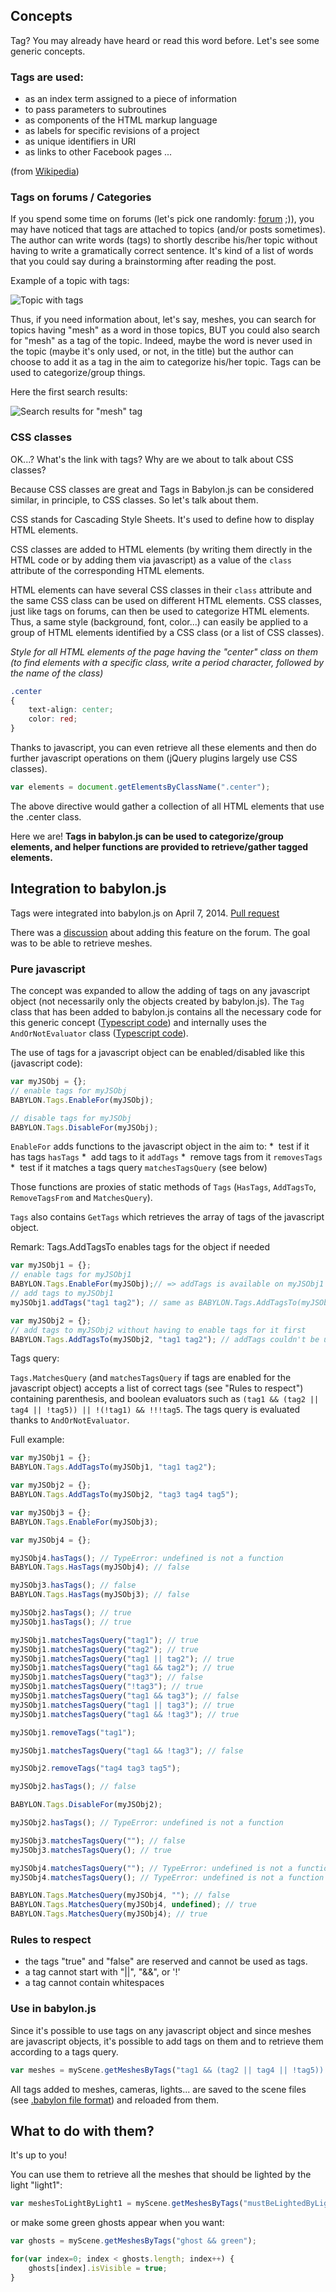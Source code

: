 ## Concepts

Tag? You may already have heard or read this word before. Let's see some generic concepts.

### Tags are used:

- as an index term assigned to a piece of information
- to pass parameters to subroutines
- as components of the HTML markup language
- as labels for specific revisions of a project
- as unique identifiers in URI
- as links to other Facebook pages
...

(from [Wikipedia](http://en.wikipedia.org/wiki/Tag))

### Tags on forums / Categories

If you spend some time on forums (let's pick one randomly: [forum](https://forum.babylonjs.com) ;)), you may have noticed that tags are attached to topics (and/or posts sometimes).
The author can write words (tags) to shortly describe his/her topic without having to write a gramatically correct sentence. It's kind of a list of words that you could say during a brainstorming after reading the post.

Example of a topic with tags:

![Topic with tags](http://pix.keuse.fr/images/topic.jpg)

Thus, if you need information about, let's say, meshes, you can search for topics having "mesh" as a word in those topics, BUT you could also search for "mesh" as a tag of the topic. Indeed, maybe the word is never used in the topic (maybe it's only used, or not, in the title) but the author can choose to add it as a tag in the aim to categorize his/her topic.
Tags can be used to categorize/group things.

Here the first search results:

![Search results for "mesh" tag](http://pix.keuse.fr/images/meshtag.jpg)

### CSS classes

OK...? What's the link with tags? Why are we about to talk about CSS classes?

Because CSS classes are great and Tags in Babylon.js can be considered similar, in principle, to CSS classes. So let's talk about them.

CSS stands for Cascading Style Sheets. It's used to define how to display HTML elements.

CSS classes are added to HTML elements (by writing them directly in the HTML code or by adding them via javascript) as a value of the ```class``` attribute of the corresponding HTML elements.

HTML elements can have several CSS classes in their ```class``` attribute and the same CSS class can be used on different HTML elements. CSS classes, just like tags on forums, can then be used to categorize HTML elements. Thus, a same style (background, font, color...) can easily be applied to a group of HTML elements identified by a CSS class (or a list of CSS classes).

_Style for all HTML elements of the page having the "center" class on them (to find elements with a specific class, write a period character, followed by the name of the class)_

```css
.center
{
    text-align: center;
    color: red;
}
```

Thanks to javascript, you can even retrieve all these elements and then do further javascript operations on them (jQuery plugins largely use CSS classes).

```javascript
var elements = document.getElementsByClassName(".center");
```

The above directive would gather a collection of all HTML elements that use the .center class.

Here we are! **Tags in babylon.js can be used to categorize/group elements, and helper functions are provided to retrieve/gather tagged elements.**

## Integration to babylon.js

Tags were integrated into babylon.js on April 7, 2014. [Pull request](https://github.com/BabylonJS/Babylon.js/pull/170#event-109351015)

There was a [discussion](http://www.html5gamedevs.com/topic/4961-user-data-in-mesh-object/?p=30458) about adding this feature on the forum. The goal was to be able to retrieve meshes.

### Pure javascript

The concept was expanded to allow the adding of tags on any javascript object (not necessarily only the objects created by babylon.js). The ```Tag``` class that has been added to babylon.js contains all the necessary code for this generic concept ([Typescript code](https://github.com/BabylonJS/Babylon.js/blob/master/Babylon/Tools/babylon.tags.ts)) and internally uses the ```AndOrNotEvaluator``` class ([Typescript code](https://github.com/BabylonJS/Babylon.js/blob/master/Babylon/Tools/babylon.andOrNotEvaluator.ts)).

The use of tags for a javascript object can be enabled/disabled like this (javascript code):

```javascript
var myJSObj = {};
// enable tags for myJSObj
BABYLON.Tags.EnableFor(myJSObj);

// disable tags for myJSObj
BABYLON.Tags.DisableFor(myJSObj);
```

```EnableFor``` adds functions to the javascript object in the aim to:
*  test if it has tags ```hasTags```
*  add tags to it ```addTags```
*  remove tags from it ```removesTags```
*  test if it matches a tags query ```matchesTagsQuery``` (see below)

Those functions are proxies of static methods of ```Tags``` (```HasTags```, ```AddTagsTo```, ```RemoveTagsFrom``` and ```MatchesQuery```).

```Tags``` also contains ```GetTags``` which retrieves the array of tags of the javascript object.

Remark: Tags.AddTagsTo enables tags for the object if needed

```javascript
var myJSObj1 = {};
// enable tags for myJSObj1
BABYLON.Tags.EnableFor(myJSObj);// => addTags is available on myJSObj1
// add tags to myJSObj1
myJSObj1.addTags("tag1 tag2"); // same as BABYLON.Tags.AddTagsTo(myJSObj1, "tag1 tag2"),

var myJSObj2 = {};
// add tags to myJSObj2 without having to enable tags for it first
BABYLON.Tags.AddTagsTo(myJSObj2, "tag1 tag2"); // addTags couldn't be used on myJSObj2 since tags were not previously enabled for myJSObj2
```

Tags query:

```Tags.MatchesQuery``` (and ```matchesTagsQuery``` if tags are enabled for the javascript object) accepts a list of correct tags (see "Rules to respect") containing parenthesis, and boolean evaluators such as ```(tag1 && (tag2 || tag4 || !tag5)) || !(!tag1) && !!!tag5```. The tags query is evaluated thanks to ```AndOrNotEvaluator```.

Full example:

```javascript
var myJSObj1 = {};
BABYLON.Tags.AddTagsTo(myJSObj1, "tag1 tag2");

var myJSObj2 = {};
BABYLON.Tags.AddTagsTo(myJSObj2, "tag3 tag4 tag5");

var myJSObj3 = {};
BABYLON.Tags.EnableFor(myJSObj3);

var myJSObj4 = {};

myJSObj4.hasTags(); // TypeError: undefined is not a function
BABYLON.Tags.HasTags(myJSObj4); // false

myJSObj3.hasTags(); // false
BABYLON.Tags.HasTags(myJSObj3); // false

myJSObj2.hasTags(); // true
myJSObj1.hasTags(); // true

myJSObj1.matchesTagsQuery("tag1"); // true
myJSObj1.matchesTagsQuery("tag2"); // true
myJSObj1.matchesTagsQuery("tag1 || tag2"); // true
myJSObj1.matchesTagsQuery("tag1 && tag2"); // true
myJSObj1.matchesTagsQuery("tag3"); // false
myJSObj1.matchesTagsQuery("!tag3"); // true
myJSObj1.matchesTagsQuery("tag1 && tag3"); // false
myJSObj1.matchesTagsQuery("tag1 || tag3"); // true
myJSObj1.matchesTagsQuery("tag1 && !tag3"); // true

myJSObj1.removeTags("tag1");

myJSObj1.matchesTagsQuery("tag1 && !tag3"); // false

myJSObj2.removeTags("tag4 tag3 tag5");

myJSObj2.hasTags(); // false

BABYLON.Tags.DisableFor(myJSObj2);

myJSObj2.hasTags(); // TypeError: undefined is not a function

myJSObj3.matchesTagsQuery(""); // false
myJSObj3.matchesTagsQuery(); // true

myJSObj4.matchesTagsQuery(""); // TypeError: undefined is not a function
myJSObj4.matchesTagsQuery(); // TypeError: undefined is not a function

BABYLON.Tags.MatchesQuery(myJSObj4, ""); // false
BABYLON.Tags.MatchesQuery(myJSObj4, undefined); // true
BABYLON.Tags.MatchesQuery(myJSObj4); // true
```

### Rules to respect

* the tags "true" and "false" are reserved and cannot be used as tags.
* a tag cannot start with "||", "&&", or '!'
* a tag cannot contain whitespaces

### Use in babylon.js

Since it's possible to use tags on any javascript object and since meshes are javascript objects, it's possible to add tags on them and to retrieve them according to a tags query.

```javascript
var meshes = myScene.getMeshesByTags("tag1 && (tag2 || tag4 || !tag5)) || !(!tag1) && !!!tag5");
```

All tags added to meshes, cameras, lights... are saved to the scene files (see [.babylon file format](/resources/File_Format_Map_(.babylon))) and reloaded from them.

## What to do with them?

It's up to you!

You can use them to retrieve all the meshes that should be lighted by the light "light1":

```javascript
var meshesToLightByLight1 = myScene.getMeshesByTags("mustBeLightedByLight1");
```

or make some green ghosts appear when you want:

```javascript
var ghosts = myScene.getMeshesByTags("ghost && green");

for(var index=0; index < ghosts.length; index++) {
    ghosts[index].isVisible = true;
}
```
